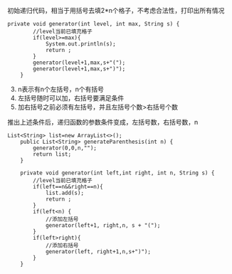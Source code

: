 初始递归代码，相当于用括号去填2*n个格子，不考虑合法性，打印出所有情况

```
private void generator(int level, int max, String s) {
        //level当前已填充格子
        if(level>=max){
            System.out.println(s);
            return ;
        }
        generator(level+1,max,s+"(");
        generator(level+1,max,s+")");
    }
```

3. n表示有n个左括号，n个有括号
4. 左括号随时可以加，右括号要满足条件
5. 加右括号之前必须有左括号，并且左括号个数>右括号个数

推出上述条件后，递归函数的参数条件变成，左括号数，右括号数，n

```
List<String> list=new ArrayList<>();
    public List<String> generateParenthesis(int n) {
        generator(0,0,n,"");
        return list;
    }

    private void generator(int left,int right, int n, String s) {
        //level当前已填充格子
        if(left==n&&right==n){
            list.add(s);
            return ;
        }
        if(left<n) {
            //添加左括号
            generator(left+1, right,n, s + "(");
        }
        if(left>right){
            //添加右括号
            generator(left, right+1,n,s+")");
        }
    }
```
